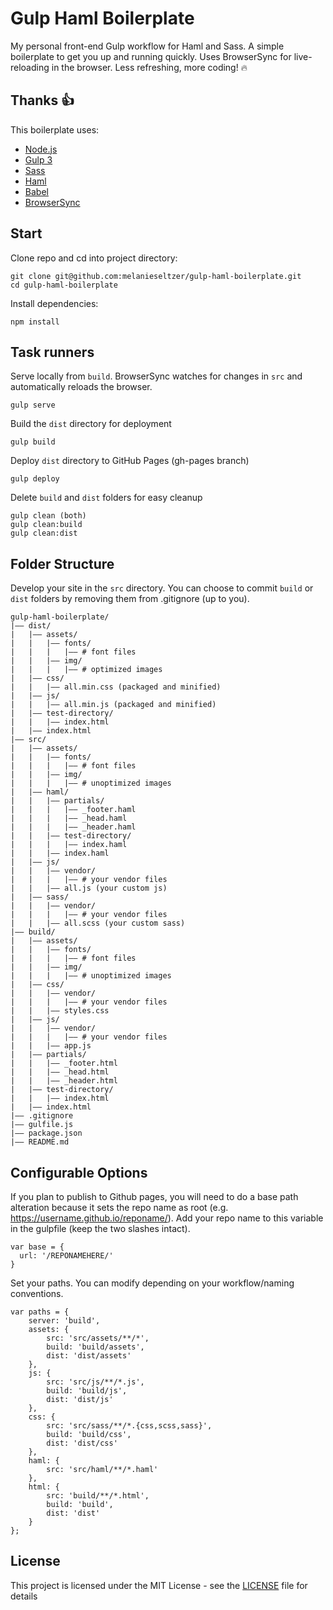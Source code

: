# Gulp Haml Boilerplate
My personal front-end Gulp workflow for Haml and Sass. A simple boilerplate to get you up and running quickly. Uses BrowserSync for live-reloading in the browser. Less refreshing, more coding! :fire:

## Thanks :+1:

This boilerplate uses:

- [Node.js](https://nodejs.org/en/)
- [Gulp 3](https://gulpjs.com/)
- [Sass](http://sass-lang.com/)
- [Haml](http://haml.info/)
- [Babel](https://babeljs.io/)
- [BrowserSync](https://browsersync.io/)

## Start

Clone repo and cd into project directory:

```
git clone git@github.com:melanieseltzer/gulp-haml-boilerplate.git
cd gulp-haml-boilerplate
```

Install dependencies:

```
npm install
```

## Task runners

Serve locally from `build`. BrowserSync watches for changes in `src` and automatically reloads the browser.

```
gulp serve
```

Build the `dist` directory for deployment

```
gulp build
```

Deploy `dist` directory to GitHub Pages (gh-pages branch)

```
gulp deploy
```

Delete `build` and `dist` folders for easy cleanup

```
gulp clean (both)
gulp clean:build
gulp clean:dist
```

## Folder Structure

Develop your site in the `src` directory. You can choose to commit `build` or `dist` folders by removing them from .gitignore (up to you).

```
gulp-haml-boilerplate/
|—— dist/
|   |—— assets/
|   |   |—— fonts/
|   |   |   |—— # font files
|   |   |—— img/
|   |   |   |—— # optimized images
|   |—— css/
|   |   |—— all.min.css (packaged and minified)
|   |—— js/
|   |   |—— all.min.js (packaged and minified)
|   |—— test-directory/
|   |   |—— index.html
|   |—— index.html
|—— src/
|   |—— assets/
|   |   |—— fonts/
|   |   |   |—— # font files
|   |   |—— img/
|   |   |   |—— # unoptimized images
|   |—— haml/
|   |   |—— partials/
|   |   |   |—— _footer.haml
|   |   |   |—— _head.haml
|   |   |   |—— _header.haml
|   |   |—— test-directory/
|   |   |   |—— index.haml
|   |   |—— index.haml
|   |—— js/
|   |   |—— vendor/
|   |   |   |—— # your vendor files
|   |   |—— all.js (your custom js)
|   |—— sass/
|   |   |—— vendor/
|   |   |   |—— # your vendor files
|   |   |—— all.scss (your custom sass)
|—— build/
|   |—— assets/
|   |   |—— fonts/
|   |   |   |—— # font files
|   |   |—— img/
|   |   |   |—— # unoptimized images
|   |—— css/
|   |   |—— vendor/
|   |   |   |—— # your vendor files
|   |   |—— styles.css
|   |—— js/
|   |   |—— vendor/
|   |   |   |—— # your vendor files
|   |   |—— app.js
|   |—— partials/
|   |   |—— _footer.html
|   |   |—— _head.html
|   |   |—— _header.html
|   |—— test-directory/
|   |   |—— index.html
|   |—— index.html
|—— .gitignore
|—— gulfile.js
|—— package.json
|—— README.md
```

## Configurable Options

If you plan to publish to Github pages, you will need to do a base path alteration because it sets the repo name as root (e.g. https://username.github.io/reponame/). Add your repo name to this variable in the gulpfile (keep the two slashes intact).

```
var base = {
  url: '/REPONAMEHERE/'
}
```

Set your paths. You can modify depending on your workflow/naming conventions.

```
var paths = {
    server: 'build',
    assets: {
        src: 'src/assets/**/*',
        build: 'build/assets',
        dist: 'dist/assets'
    },
    js: {
        src: 'src/js/**/*.js',
        build: 'build/js',
        dist: 'dist/js'
    },
    css: {
        src: 'src/sass/**/*.{css,scss,sass}',
        build: 'build/css',
        dist: 'dist/css'
    },
    haml: {
        src: 'src/haml/**/*.haml'
    },
    html: {
        src: 'build/**/*.html',
        build: 'build',
        dist: 'dist'
    }
};
```

## License

This project is licensed under the MIT License - see the [LICENSE](LICENSE) file for details
